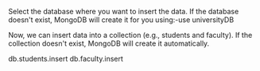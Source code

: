 Select the database where you want to insert the data. If the database doesn't exist, MongoDB will create it for you using:-use universityDB 

Now, we can insert data into a collection (e.g., students and faculty). If the collection doesn't exist, MongoDB will create it automatically.

db.students.insert
db.faculty.insert
